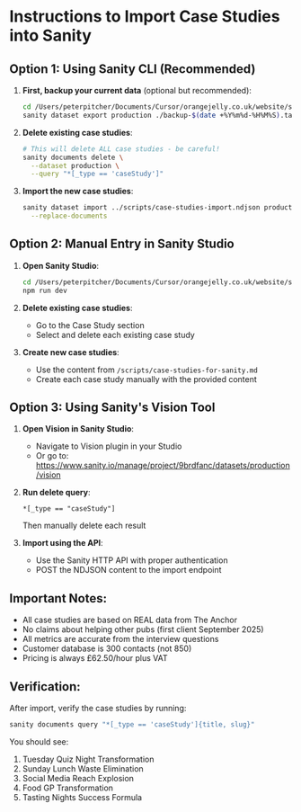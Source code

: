 # Instructions to Import Case Studies into Sanity

## Option 1: Using Sanity CLI (Recommended)

1. **First, backup your current data** (optional but recommended):
   ```bash
   cd /Users/peterpitcher/Documents/Cursor/orangejelly.co.uk/website/sanity-studio
   sanity dataset export production ./backup-$(date +%Y%m%d-%H%M%S).tar.gz
   ```

2. **Delete existing case studies**:
   ```bash
   # This will delete ALL case studies - be careful!
   sanity documents delete \
     --dataset production \
     --query "*[_type == 'caseStudy']"
   ```

3. **Import the new case studies**:
   ```bash
   sanity dataset import ../scripts/case-studies-import.ndjson production \
     --replace-documents
   ```

## Option 2: Manual Entry in Sanity Studio

1. **Open Sanity Studio**:
   ```bash
   cd /Users/peterpitcher/Documents/Cursor/orangejelly.co.uk/website/sanity-studio
   npm run dev
   ```

2. **Delete existing case studies**:
   - Go to the Case Study section
   - Select and delete each existing case study

3. **Create new case studies**:
   - Use the content from `/scripts/case-studies-for-sanity.md`
   - Create each case study manually with the provided content

## Option 3: Using Sanity's Vision Tool

1. **Open Vision in Sanity Studio**:
   - Navigate to Vision plugin in your Studio
   - Or go to: https://www.sanity.io/manage/project/9brdfanc/datasets/production/vision

2. **Run delete query**:
   ```groq
   *[_type == "caseStudy"]
   ```
   Then manually delete each result

3. **Import using the API**:
   - Use the Sanity HTTP API with proper authentication
   - POST the NDJSON content to the import endpoint

## Important Notes:

- All case studies are based on REAL data from The Anchor
- No claims about helping other pubs (first client September 2025)
- All metrics are accurate from the interview questions
- Customer database is 300 contacts (not 850)
- Pricing is always £62.50/hour plus VAT

## Verification:

After import, verify the case studies by running:
```bash
sanity documents query "*[_type == 'caseStudy']{title, slug}"
```

You should see:
1. Tuesday Quiz Night Transformation
2. Sunday Lunch Waste Elimination
3. Social Media Reach Explosion
4. Food GP Transformation
5. Tasting Nights Success Formula